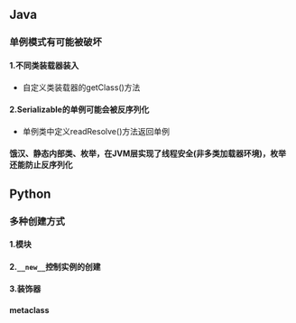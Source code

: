 ## Java
### 单例模式有可能被破坏
#### 1.不同类装载器装入
- 自定义类装载器的getClass()方法
#### 2.Serializable的单例可能会被反序列化
- 单例类中定义readResolve()方法返回单例
#### 饿汉、静态内部类、枚举，在JVM层实现了线程安全(非多类加载器环境)，枚举还能防止反序列化

## Python
### 多种创建方式
#### 1.模块
#### 2.`__new__`控制实例的创建
#### 3.装饰器
#### metaclass 
